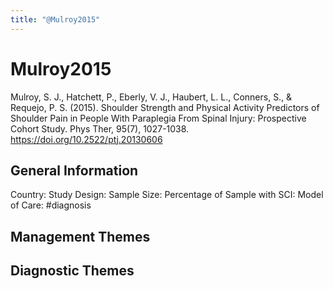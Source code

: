 ```yaml
---
title: "@Mulroy2015"
---
```


# Mulroy2015
Mulroy, S. J., Hatchett, P., Eberly, V. J., Haubert, L. L., Conners, S., & Requejo, P. S. (2015). Shoulder Strength and Physical Activity Predictors of Shoulder Pain in People With Paraplegia From Spinal Injury: Prospective Cohort Study. Phys Ther, 95(7), 1027-1038. https://doi.org/10.2522/ptj.20130606 

## General Information
Country: 
Study Design: 
Sample Size: 
Percentage of Sample with SCI:
Model of Care: #diagnosis

## Management Themes


## Diagnostic Themes
